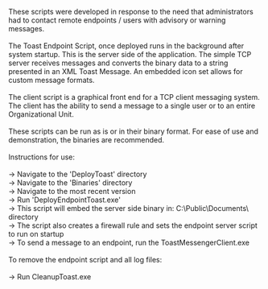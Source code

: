 
These scripts were developed in response to the need that administrators had to contact remote endpoints / users with advisory or warning messages.
<br><br>
The Toast Endpoint Script, once deployed runs in the background after system startup. This is the server side of the application. The simple TCP server receives messages
and converts the binary data to a string presented in an XML Toast Message. An embedded icon set allows for custom message formats.
<br><br>
The client script is a graphical front end for a TCP client messaging system. The client has the ability to send a message to a single user or to an entire Organizational Unit.
<br><br>
These scripts can be run as is or in their binary format. For ease of use and demonstration, the binaries are recommended.
<br><br>
Instructions for use:
<br><br>
-> Navigate to the 'DeployToast' directory <br>
-> Navigate to the 'Binaries' directory <br>
-> Navigate to the most recent version <br>
-> Run 'DeployEndpointToast.exe' <br>
   -> This script will embed the server side binary in: C:\Public\Documents\ directory <br>
   -> The script also creates a firewall rule and sets the endpoint server script to run on startup <br>
-> To send a message to an endpoint, run the ToastMessengerClient.exe <br>
<br>
To remove the endpoint script and all log files: <br>
<br>
-> Run CleanupToast.exe <br>
